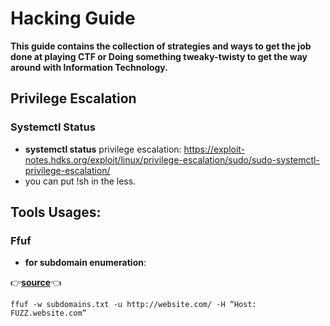 # Hacking Guide

**This guide contains the collection of strategies and ways to get the job done at playing CTF or Doing something tweaky-twisty to get the way around with Information Technology.**

## Privilege Escalation

### Systemctl Status

- **systemctl status** privilege escalation: https://exploit-notes.hdks.org/exploit/linux/privilege-escalation/sudo/sudo-systemctl-privilege-escalation/
- you can put !sh in the less.

## Tools Usages:

### Ffuf

- **for subdomain enumeration**:

👉[**source**](https://medium.com/quiknapp/fuzz-faster-with-ffuf-c18c031fc480)👈
```
ffuf -w subdomains.txt -u http://website.com/ -H “Host: FUZZ.website.com”
```


